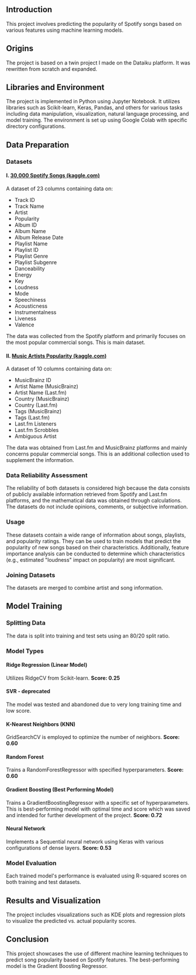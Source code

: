 ## Introduction
This project involves predicting the popularity of Spotify songs based on various features using machine learning models.

## Origins
The project is based on a twin project I made on the Dataiku platform. It was rewritten from scratch and expanded.

## Libraries and Environment
The project is implemented in Python using Jupyter Notebook.
It utilizes libraries such as Scikit-learn, Keras, Pandas, and others for various tasks including data manipulation, visualization, natural language processing, and model training.
The environment is set up using Google Colab with specific directory configurations.

## Data Preparation
### Datasets
#### I. [30,000 Spotify Songs (kaggle.com)](https://www.kaggle.com/datasets/joebeachcapital/30000-spotify-songs?resource=download)
A dataset of 23 columns containing data on:
- Track ID
- Track Name
- Artist
- Popularity
- Album ID
- Album Name
- Album Release Date
- Playlist Name
- Playlist ID
- Playlist Genre
- Playlist Subgenre
- Danceability
- Energy
- Key
- Loudness
- Mode
- Speechiness
- Acousticness
- Instrumentalness
- Liveness
- Valence

The data was collected from the Spotify platform and primarily focuses on the most popular commercial songs. This is main dataset.

#### II. [Music Artists Popularity (kaggle.com)](https://www.kaggle.com/datasets/pieca111/music-artists-popularity)
A dataset of 10 columns containing data on:
- MusicBrainz ID
- Artist Name (MusicBrainz)
- Artist Name (Last.fm)
- Country (MusicBrainz)
- Country (Last.fm)
- Tags (MusicBrainz)
- Tags (Last.fm)
- Last.fm Listeners
- Last.fm Scrobbles
- Ambiguous Artist

The data was obtained from Last.fm and MusicBrainz platforms and mainly concerns popular commercial songs. This is an additional collection used to supplement the information.

### Data Reliability Assessment
The reliability of both datasets is considered high because the data consists of publicly available information retrieved from Spotify and Last.fm platforms, and the mathematical data was obtained through calculations. The datasets do not include opinions, comments, or subjective information.

### Usage
These datasets contain a wide range of information about songs, playlists, and popularity ratings. They can be used to train models that predict the popularity of new songs based on their characteristics. Additionally, feature importance analysis can be conducted to determine which characteristics (e.g., estimated "loudness" impact on popularity) are most significant.

### Joining Datasets
The datasets are merged to combine artist and song information.

## Model Training
### Splitting Data
The data is split into training and test sets using an 80/20 split ratio.

### Model Types
#### Ridge Regression (Linear Model)
Utilizes RidgeCV from Scikit-learn. **Score: 0.25**
#### SVR - deprecated
The model was tested and abandoned due to very long training time and low score.
#### K-Nearest Neighbors (KNN)
GridSearchCV is employed to optimize the number of neighbors. **Score: 0.60**
#### Random Forest
Trains a RandomForestRegressor with specified hyperparameters. **Score: 0.60**
#### Gradient Boosting (Best Performing Model)
Trains a GradientBoostingRegressor with a specific set of hyperparameters. This is best-performing model with optimal time and score which was saved and intended for further development of the project. **Score: 0.72**
#### Neural Network
Implements a Sequential neural network using Keras with various configurations of dense layers. **Score: 0.53**

### Model Evaluation
Each trained model's performance is evaluated using R-squared scores on both training and test datasets.

## Results and Visualization
The project includes visualizations such as KDE plots and regression plots to visualize the predicted vs. actual popularity scores.

## Conclusion
This project showcases the use of different machine learning techniques to predict song popularity based on Spotify features. The best-performing model is the Gradient Boosting Regressor.

